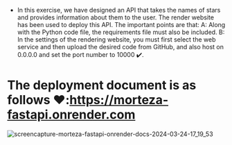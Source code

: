 * In this exercise, we have designed an API that takes the names of stars and provides information about them to the user. The render website has been used to deploy this API. The important points are that: A: Along with the Python code file, the requirements file must also be included. B: In the settings of the rendering website, you must first select the web service and then upload the desired code from GitHub, and also host on 0.0.0.0 and set the port number to 10000 ✔️.
# The deployment document is as follows ❤️:https://morteza-fastapi.onrender.com
![screencapture-morteza-fastapi-onrender-docs-2024-03-24-17_19_53](https://github.com/mori-cyber/PyDeploy/assets/65276280/e2fadf8b-f3c6-4a9f-868f-15ab807c44ff)
